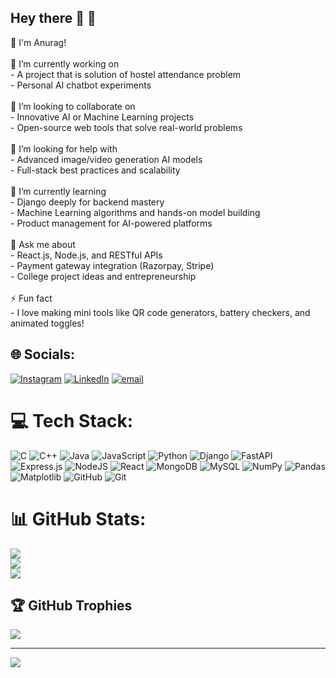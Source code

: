 ## Hey there 👋 💫 
👋 I'm Anurag!<br><br>🎯 I’m currently working on<br>- A project that is solution of hostel attendance problem<br>- Personal AI chatbot experiments<br><br>🤝 I’m looking to collaborate on<br>- Innovative AI or Machine Learning projects<br>- Open-source web tools that solve real-world problems<br><br>🙋 I’m looking for help with<br>- Advanced image/video generation AI models<br>- Full-stack best practices and scalability<br><br>🌱 I’m currently learning<br>- Django deeply for backend mastery<br>- Machine Learning algorithms and hands-on model building<br>- Product management for AI-powered platforms<br><br>💬 Ask me about<br>- React.js, Node.js, and RESTful APIs<br>- Payment gateway integration (Razorpay, Stripe)<br>- College project ideas and entrepreneurship<br><br>⚡ Fun fact<br>- I love making mini tools like QR code generators, battery checkers, and animated toggles!<br>


## 🌐 Socials:
[![Instagram](https://img.shields.io/badge/Instagram-%23E4405F.svg?logo=Instagram&logoColor=white)](https://instagram.com/https://www.instagram.com/anurag_07_03/) [![LinkedIn](https://img.shields.io/badge/LinkedIn-%230077B5.svg?logo=linkedin&logoColor=white)](https://linkedin.com/in/https://www.linkedin.com/in/anurag-bhavthankar/) [![email](https://img.shields.io/badge/Email-D14836?logo=gmail&logoColor=white)](mailto:bhavthankaranurag@gmail.com) 

# 💻 Tech Stack:
![C](https://img.shields.io/badge/c-%2300599C.svg?style=for-the-badge&logo=c&logoColor=white) ![C++](https://img.shields.io/badge/c++-%2300599C.svg?style=for-the-badge&logo=c%2B%2B&logoColor=white) ![Java](https://img.shields.io/badge/java-%23ED8B00.svg?style=for-the-badge&logo=openjdk&logoColor=white) ![JavaScript](https://img.shields.io/badge/javascript-%23323330.svg?style=for-the-badge&logo=javascript&logoColor=%23F7DF1E) ![Python](https://img.shields.io/badge/python-3670A0?style=for-the-badge&logo=python&logoColor=ffdd54) ![Django](https://img.shields.io/badge/django-%23092E20.svg?style=for-the-badge&logo=django&logoColor=white) ![FastAPI](https://img.shields.io/badge/FastAPI-005571?style=for-the-badge&logo=fastapi) ![Express.js](https://img.shields.io/badge/express.js-%23404d59.svg?style=for-the-badge&logo=express&logoColor=%2361DAFB) ![NodeJS](https://img.shields.io/badge/node.js-6DA55F?style=for-the-badge&logo=node.js&logoColor=white) ![React](https://img.shields.io/badge/react-%2320232a.svg?style=for-the-badge&logo=react&logoColor=%2361DAFB) ![MongoDB](https://img.shields.io/badge/MongoDB-%234ea94b.svg?style=for-the-badge&logo=mongodb&logoColor=white) ![MySQL](https://img.shields.io/badge/mysql-4479A1.svg?style=for-the-badge&logo=mysql&logoColor=white) ![NumPy](https://img.shields.io/badge/numpy-%23013243.svg?style=for-the-badge&logo=numpy&logoColor=white) ![Pandas](https://img.shields.io/badge/pandas-%23150458.svg?style=for-the-badge&logo=pandas&logoColor=white) ![Matplotlib](https://img.shields.io/badge/Matplotlib-%23ffffff.svg?style=for-the-badge&logo=Matplotlib&logoColor=black) ![GitHub](https://img.shields.io/badge/github-%23121011.svg?style=for-the-badge&logo=github&logoColor=white) ![Git](https://img.shields.io/badge/git-%23F05033.svg?style=for-the-badge&logo=git&logoColor=white)
# 📊 GitHub Stats:
![](https://github-readme-stats.vercel.app/api?username=Anurag-1401&theme=dark&hide_border=false&include_all_commits=true&count_private=true)<br/>
![](https://nirzak-streak-stats.vercel.app/?user=Anurag-1401&theme=dark&hide_border=false)<br/>
![](https://github-readme-stats.vercel.app/api/top-langs/?username=Anurag-1401&theme=dark&hide_border=false&include_all_commits=true&count_private=true&layout=compact)

## 🏆 GitHub Trophies
![](https://github-profile-trophy.vercel.app/?username=Anurag-1401&theme=radical&no-frame=false&no-bg=false&margin-w=4)

---
[![](https://visitcount.itsvg.in/api?id=Anurag-1401&icon=0&color=0)](https://visitcount.itsvg.in)

<!-- Proudly created with GPRM ( https://gprm.itsvg.in ) -->

